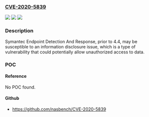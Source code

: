 ### [CVE-2020-5839](https://cve.mitre.org/cgi-bin/cvename.cgi?name=CVE-2020-5839)
![](https://img.shields.io/static/v1?label=Product&message=Symantec%20Endpoint%20Detection%20And%20Response&color=blue)
![](https://img.shields.io/static/v1?label=Version&message=n%2Fa&color=blue)
![](https://img.shields.io/static/v1?label=Vulnerability&message=Information%20Disclosure&color=brighgreen)

### Description

Symantec Endpoint Detection And Response, prior to 4.4, may be susceptible to an information disclosure issue, which is a type of vulnerability that could potentially allow unauthorized access to data.

### POC

#### Reference
No POC found.

#### Github
- https://github.com/nasbench/CVE-2020-5839

